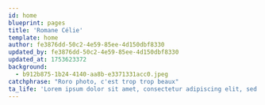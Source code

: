 ```yaml
---
id: home
blueprint: pages
title: 'Romane Célie'
template: home
author: fe3876dd-50c2-4e59-85ee-4d150dbf8330
updated_by: fe3876dd-50c2-4e59-85ee-4d150dbf8330
updated_at: 1753623372
background:
  - b912b875-1b24-4140-aa8b-e3371331acc0.jpeg
catchphrase: "Roro photo, c'est trop trop beaux"
ta_life: 'Lorem ipsum dolor sit amet, consectetur adipiscing elit, sed do eiusmod tempor incididunt ut labore et dolore magna aliqua. Ut enim ad minim veniam, quis nostrud exercitation ullamco laboris nisi ut aliquip ex ea commodo consequat. Duis aute irure dolor in reprehenderit in voluptate velit esse cillum dolore eu fugiat nulla pariatur. Excepteur sint occaecat cupidatat non proident, sunt in culpa qui officia deserunt mollit anim id est laborum.'
---
```

